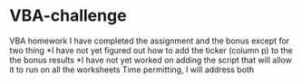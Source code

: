 # VBA-challenge
VBA homework
I have completed the assignment and the bonus except for two thing
*I have not yet figured out how to add the ticker (column p) to the the bonus results
*I have not yet worked on adding the script that will allow it to run on all the worksheets
Time permitting, I will address both
